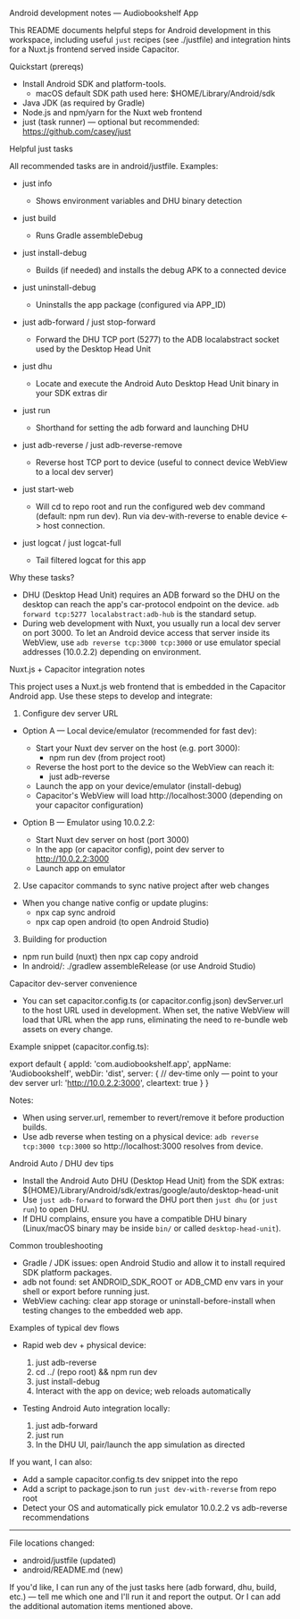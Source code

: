 Android development notes — Audiobookshelf App

This README documents helpful steps for Android development in this workspace, including useful `just` recipes (see ./justfile) and integration hints for a Nuxt.js frontend served inside Capacitor.

Quickstart (prereqs)

- Install Android SDK and platform-tools.
  - macOS default SDK path used here: $HOME/Library/Android/sdk
- Java JDK (as required by Gradle)
- Node.js and npm/yarn for the Nuxt web frontend
- just (task runner) — optional but recommended: https://github.com/casey/just

Helpful just tasks

All recommended tasks are in android/justfile. Examples:

- just info
  - Shows environment variables and DHU binary detection

- just build
  - Runs Gradle assembleDebug

- just install-debug
  - Builds (if needed) and installs the debug APK to a connected device

- just uninstall-debug
  - Uninstalls the app package (configured via APP_ID)

- just adb-forward / just stop-forward
  - Forward the DHU TCP port (5277) to the ADB localabstract socket used by the Desktop Head Unit

- just dhu
  - Locate and execute the Android Auto Desktop Head Unit binary in your SDK extras dir

- just run
  - Shorthand for setting the adb forward and launching DHU

- just adb-reverse / just adb-reverse-remove
  - Reverse host TCP port to device (useful to connect device WebView to a local dev server)

- just start-web
  - Will cd to repo root and run the configured web dev command (default: npm run dev). Run via dev-with-reverse to enable device <-> host connection.

- just logcat / just logcat-full
  - Tail filtered logcat for this app

Why these tasks?

- DHU (Desktop Head Unit) requires an ADB forward so the DHU on the desktop can reach the app's car-protocol endpoint on the device. `adb forward tcp:5277 localabstract:adb-hub` is the standard setup.
- During web development with Nuxt, you usually run a local dev server on port 3000. To let an Android device access that server inside its WebView, use `adb reverse tcp:3000 tcp:3000` or use emulator special addresses (10.0.2.2) depending on environment.

Nuxt.js + Capacitor integration notes

This project uses a Nuxt.js web frontend that is embedded in the Capacitor Android app. Use these steps to develop and integrate:

1. Configure dev server URL

- Option A — Local device/emulator (recommended for fast dev):
  - Start your Nuxt dev server on the host (e.g. port 3000):
    - npm run dev (from project root)
  - Reverse the host port to the device so the WebView can reach it:
    - just adb-reverse
  - Launch the app on your device/emulator (install-debug)
  - Capacitor's WebView will load http://localhost:3000 (depending on your capacitor configuration)

- Option B — Emulator using 10.0.2.2:
  - Start Nuxt dev server on host (port 3000)
  - In the app (or capacitor config), point dev server to http://10.0.2.2:3000
  - Launch app on emulator

2. Use capacitor commands to sync native project after web changes

- When you change native config or update plugins:
  - npx cap sync android
  - npx cap open android (to open Android Studio)

3. Building for production

- npm run build (nuxt) then npx cap copy android
- In android/: ./gradlew assembleRelease (or use Android Studio)

Capacitor dev-server convenience

- You can set capacitor.config.ts (or capacitor.config.json) devServer.url to the host URL used in development. When set, the native WebView will load that URL when the app runs, eliminating the need to re-bundle web assets on every change.

Example snippet (capacitor.config.ts):

  export default {
    appId: 'com.audiobookshelf.app',
    appName: 'Audiobookshelf',
    webDir: 'dist',
    server: {
      // dev-time only — point to your dev server
      url: 'http://10.0.2.2:3000',
      cleartext: true
    }
  }

Notes:
- When using server.url, remember to revert/remove it before production builds.
- Use adb reverse when testing on a physical device: `adb reverse tcp:3000 tcp:3000` so http://localhost:3000 resolves from device.

Android Auto / DHU dev tips

- Install the Android Auto DHU (Desktop Head Unit) from the SDK extras: ${HOME}/Library/Android/sdk/extras/google/auto/desktop-head-unit
- Use `just adb-forward` to forward the DHU port then `just dhu` (or `just run`) to open DHU.
- If DHU complains, ensure you have a compatible DHU binary (Linux/macOS binary may be inside `bin/` or called `desktop-head-unit`).

Common troubleshooting

- Gradle / JDK issues: open Android Studio and allow it to install required SDK platform packages.
- adb not found: set ANDROID_SDK_ROOT or ADB_CMD env vars in your shell or export before running just.
- WebView caching: clear app storage or uninstall-before-install when testing changes to the embedded web app.

Examples of typical dev flows

- Rapid web dev + physical device:
  1. just adb-reverse
  2. cd ../ (repo root) && npm run dev
  3. just install-debug
  4. Interact with the app on device; web reloads automatically

- Testing Android Auto integration locally:
  1. just adb-forward
  2. just run
  3. In the DHU UI, pair/launch the app simulation as directed

If you want, I can also:
- Add a sample capacitor.config.ts dev snippet into the repo
- Add a script to package.json to run `just dev-with-reverse` from repo root
- Detect your OS and automatically pick emulator 10.0.2.2 vs adb-reverse recommendations

---
File locations changed:
- android/justfile (updated)
- android/README.md (new)

If you'd like, I can run any of the just tasks here (adb forward, dhu, build, etc.) — tell me which one and I'll run it and report the output. Or I can add the additional automation items mentioned above.

